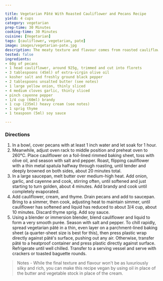 ```yaml
---

title: Vegetarian Pâté With Roasted Cauliflower and Pecans Recipe
yield: 4 cups
category: vegetarian
prep-time: 30 Minutes
cooking-time: 30 Minutes
cuisine: [Vegetarian]
tags: [cauliflower, vegetarian, pate]
image: images/vegetarian-pate.jpg
description: The meaty texture and flavour comes from roasted cauliflower, while pecans help thicken the purée to a pâté-like consistency. Splashes of brandy and soy sauce add even more savoury depth.
tested: false
ingredients:
- 60g of pecans
- 1 head cauliflower, around 925g, trimmed and cut into florets
- 3 tablespoons (45ml) of extra-virgin olive oil
- kosher salt and freshly ground black pepper
- 2 tablespoons unsalted butter (see notes)
- 1 large yellow onion, thinly sliced
- 4 medium cloves garlic, thinly sliced
- pinch cayenne pepper
- 1/4 cup (60ml) brandy
- 1 cup (235ml) heavy cream (see notes)
- 1 sprig thyme
- 1 teaspoon (5ml) soy sauce

---
```


### Directions

1. In a bowl, cover pecans with at least 1 inch water and let soak for 1 hour.
2. Meanwhile, adjust oven rack to middle position and preheat oven to 260°C. Place cauliflower on a foil-lined rimmed baking sheet, toss with olive oil, and season with salt and pepper. Roast, flipping cauliflower with a thin metal spatula halfway through roasting, until tender and deeply browned on both sides, about 20 minutes total.
3. In a large saucepan, melt butter over medium-high heat. Add onion, garlic, and cayenne and cook, stirring often, until softened and just starting to turn golden, about 4 minutes. Add brandy and cook until completely evaporated.
4. Add cauliflower, cream, and thyme. Drain pecans and add to saucepan. Bring to a simmer, then cook, adjusting heat to maintain simmer, until cauliflower has softened and liquid has reduced to about 3/4 cup, about 10 minutes. Discard thyme sprig. Add soy sauce.
5. Using a blender or immersion blender, blend cauliflower and liquid to form a very smooth purée. Season with salt and pepper. To chill rapidly, spread vegetarian pâté in a thin, even layer on a parchment-lined baking sheet (a quarter-sheet size is best for this), then press plastic wrap directly against pâté's surface, pushing out any air. Otherwise, transfer pâté to a heatproof container and press plastic directly against surface. Refrigerate until well chilled. Transfer to a serving vessel and serve with crackers or toasted baguette rounds.

>Notes - While the final texture and flavour won't be as luxuriously silky and rich, you can make this recipe vegan by using oil in place of the butter and vegetable stock in place of the cream.
